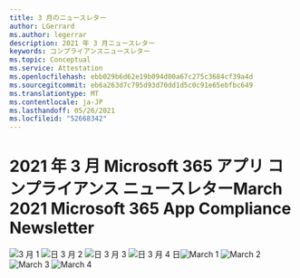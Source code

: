 ```yaml
---
title: 3 月のニュースレター
author: LGerrard
ms.author: legerrar
description: 2021 年 3 月ニュースレター
keywords: コンプライアンスニュースレター
ms.topic: Conceptual
ms.service: Attestation
ms.openlocfilehash: ebb029b6d62e19b094d00a67c275c3684cf39a4d
ms.sourcegitcommit: eb6a263d7c795d93d70dd1d5c0c91e65ebfbc649
ms.translationtype: MT
ms.contentlocale: ja-JP
ms.lasthandoff: 05/26/2021
ms.locfileid: "52668342"
---
```

# <a name="march-2021-microsoft-365-app-compliance-newsletter"></a><span data-ttu-id="759df-104">2021 年 3 月 Microsoft 365 アプリ コンプライアンス ニュースレター</span><span class="sxs-lookup"><span data-stu-id="759df-104">March 2021 Microsoft 365 App Compliance Newsletter</span></span>

<span data-ttu-id="759df-105">![3 月 1 ](https://github.com/MicrosoftDocs/OfficeDocs-AppCompliance-pr/blob/master/Apps/media/March1.PNG)
 ![ 日 3 月 2 ](https://github.com/MicrosoftDocs/OfficeDocs-AppCompliance-pr/blob/master/Apps/media/March2.PNG)
 ![ 日 3 月 3 ](https://github.com/MicrosoftDocs/OfficeDocs-AppCompliance-pr/blob/master/Apps/media/March3.PNG)
 ![ 日 3 月 4 日](https://github.com/MicrosoftDocs/OfficeDocs-AppCompliance-pr/blob/master/Apps/media/March4.PNG)</span><span class="sxs-lookup"><span data-stu-id="759df-105">![March 1](https://github.com/MicrosoftDocs/OfficeDocs-AppCompliance-pr/blob/master/Apps/media/March1.PNG)
![March 2](https://github.com/MicrosoftDocs/OfficeDocs-AppCompliance-pr/blob/master/Apps/media/March2.PNG)
![March 3](https://github.com/MicrosoftDocs/OfficeDocs-AppCompliance-pr/blob/master/Apps/media/March3.PNG)
![March 4](https://github.com/MicrosoftDocs/OfficeDocs-AppCompliance-pr/blob/master/Apps/media/March4.PNG)</span></span>
